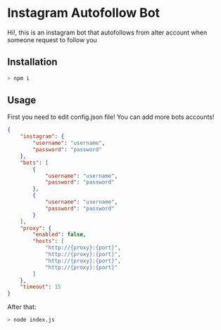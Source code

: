 # Instagram Autofollow Bot
 Hi!, this is an instagram bot that autofollows from alter account  when someone request to follow you 
 
## Installation
```bash
> npm i
```

## Usage
First you need to edit config.json file!
You can add more bots accounts!
```json
{   
    "instagram": {
        "username": "username",
        "password": "password"
    },
    "bots": [
        {
            "username": "username",
            "password": "password"
        },
        {
            "username": "username",
            "password": "password"
        }
    ],
    "proxy": {
        "enabled": false,
        "hosts": [
            "http://{proxy}:{port}",
            "http://{proxy}:{port}",
            "http://{proxy}:{port}",
            "http://{proxy}:{port}"
        ]
    },
    "timeout": 15
}
```

After that:
```bash
> node index.js
```
